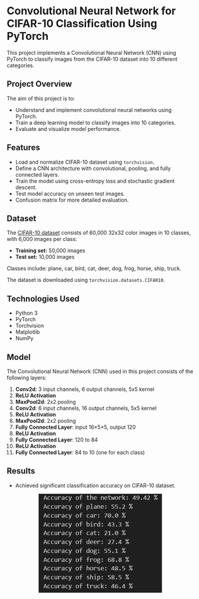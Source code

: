 # Convolutional Neural Network for CIFAR-10 Classification Using PyTorch

This project implements a Convolutional Neural Network (CNN) using PyTorch to classify images from the CIFAR-10 dataset into 10 different categories.

## Project Overview

The aim of this project is to:
- Understand and implement convolutional neural networks using PyTorch.
- Train a deep learning model to classify images into 10 categories.
- Evaluate and visualize model performance.

## Features

- Load and normalize CIFAR-10 dataset using `torchvision`.
- Define a CNN architecture with convolutional, pooling, and fully connected layers.
- Train the model using cross-entropy loss and stochastic gradient descent.
- Test model accuracy on unseen test images.
- Confusion matrix for more detailed evaluation.

## Dataset

The [CIFAR-10 dataset](https://www.cs.toronto.edu/~kriz/cifar.html) consists of 60,000 32x32 color images in 10 classes, with 6,000 images per class:

- **Training set:** 50,000 images
- **Test set:** 10,000 images

Classes include: plane, car, bird, cat, deer, dog, frog, horse, ship, truck.

The dataset is downloaded using `torchvision.datasets.CIFAR10`.

## Technologies Used

- Python 3
- PyTorch
- Torchvision
- Matplotlib
- NumPy

## Model

The Convolutional Neural Network (CNN) used in this project consists of the following layers:

1. **Conv2d**: 3 input channels, 6 output channels, 5x5 kernel
2. **ReLU Activation**
3. **MaxPool2d**: 2x2 pooling
4. **Conv2d**: 6 input channels, 16 output channels, 5x5 kernel
5. **ReLU Activation**
6. **MaxPool2d**: 2x2 pooling
7. **Fully Connected Layer**: input 16×5×5, output 120
8. **ReLU Activation**
9. **Fully Connected Layer**: 120 to 84
10. **ReLU Activation**
11. **Fully Connected Layer**: 84 to 10 (one for each class)

## Results

- Achieved significant classification accuracy on CIFAR-10 dataset.
  
<p align="center">
  <img src="images/classification_accuracy.png" alt="Classification Accuracy"/>
</p>

